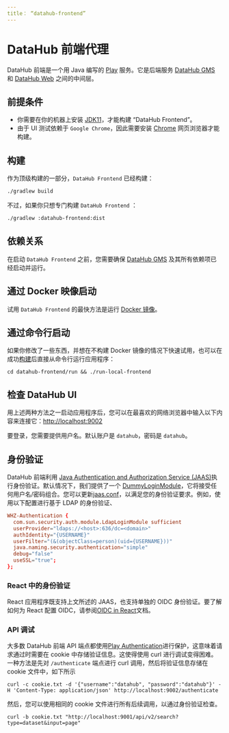 ```yaml
---
title： “datahub-frontend”
---
```


# DataHub 前端代理

DataHub 前端是一个用 Java 编写的 [Play](https://www.playframework.com/) 服务。它是后端服务 [DataHub GMS](../metadata-service) 和 [DataHub Web](../datahub-web-react/README.md) 之间的中间层。

## 前提条件

* 你需要在你的机器上安装 [JDK11](https://openjdk.org/projects/jdk/11/)，才能构建 “DataHub Frontend”。
* 由于 UI 测试依赖于 `Google Chrome`，因此需要安装 [Chrome](https://www.google.com/chrome/) 网页浏览器才能构建。

## 构建

作为顶级构建的一部分，`DataHub Frontend` 已经构建：

```bash
./gradlew build
```

不过，如果你只想专门构建 `DataHub Frontend` ：

```bash
./gradlew :datahub-frontend:dist
```

## 依赖关系

在启动 `DataHub Frontend` 之前，您需要确保 [DataHub GMS](../metadata-service) 及其所有依赖项已经启动并运行。

## 通过 Docker 映像启动

试用 `DataHub Frontend` 的最快方法是运行 [Docker 镜像](../docker/datahub-frontend)。

## 通过命令行启动

如果你修改了一些东西，并想在不构建 Docker 镜像的情况下快速试用，也可以在成功[构建](#构建)后直接从命令行运行应用程序：

```shell
cd datahub-frontend/run && ./run-local-frontend
```

## 检查 DataHub UI

用上述两种方法之一启动应用程序后，您可以在最喜欢的网络浏览器中输入以下内容来连接它：<http://localhost:9002>

要登录，您需要提供用户名。默认账户是 `datahub`，密码是 `datahub`。

## 身份验证

DataHub 前端利用 [Java Authentication and Authorization Service (JAAS)](https://docs.oracle.com/javase/7/docs/technotes/guides/security/jaas/JAASRefGuide.html)执行身份验证。默认情况下，我们提供了一个 [DummyLoginModule](app/security/DummyLoginModule.java)，它将接受任何用户名/密码组合。您可以更新[jaas.conf](conf/jaas.conf)，以满足您的身份验证要求。例如，使用以下配置进行基于 LDAP 的身份验证、

```conf
WHZ-Authentication {
  com.sun.security.auth.module.LdapLoginModule sufficient
  userProvider="ldaps://<host>:636/dc=<domain>"
  authIdentity="{USERNAME}"
  userFilter="(&(objectClass=person)(uid={USERNAME}))"
  java.naming.security.authentication="simple"
  debug="false"
  useSSL="true";
};
```

### React 中的身份验证

React 应用程序既支持上文所述的 JAAS，也支持单独的 OIDC 身份验证。要了解如何为 React 配置 OIDC，请参阅[OIDC in React](../docs/authentication/guides/sso/configure-oidc-react_zh.md)文档。

### API 调试

大多数 DataHub 前端 API 端点都使用[Play Authentication](https://www.playframework.com/documentation/2.1.0/JavaGuide4)进行保护，这意味着请求通过时需要在 cookie 中存储验证信息。这使得使用 curl 进行调试变得困难。一种方法是先对 `/authenticate` 端点进行 curl 调用，然后将验证信息存储在 cookie 文件中，如下所示

```shell
curl -c cookie.txt -d '{"username":"datahub", "password":"datahub"}' -H 'Content-Type: application/json' http://localhost:9002/authenticate
```

然后，您可以使用相同的 cookie 文件进行所有后续调用，以通过身份验证检查。

```shell
curl -b cookie.txt "http://localhost:9001/api/v2/search?type=dataset&input=page"
```
